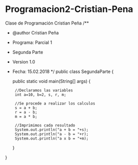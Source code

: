 # Programacion2-Cristian-Pena
Clase de Programación Cristian Peña
/** 
 * @author Cristian Peña
 * Programa: Parcial 1 
 * Segunda Parte
 * Version 1.0
 * Fecha: 15.02.2018
 */
public class SegundaParte {

	public static void main(String[] args) {
		
		//Declaramos las variables
		int a=10, b=2, s, r, m;
		
		//Se procede a realizar los calculos 
		s = a + b;
		r = a - b;
		m = a * b;
		
		//Imprimimos cada resultado
		System.out.println("a + b = "+s);
		System.out.println("a - b = "+r);
		System.out.println("a x b = "+m);
		
	}

}
